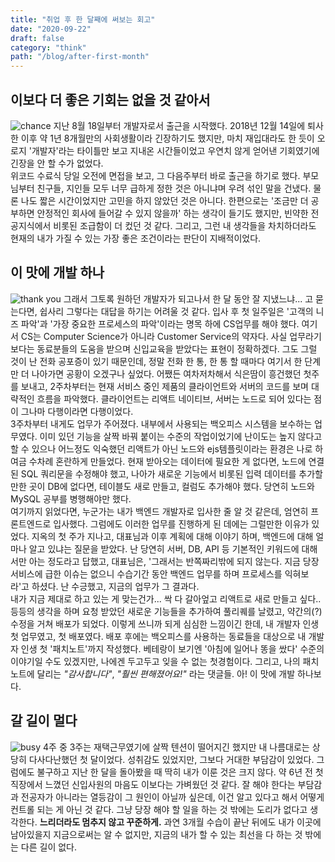 ```yaml
---
title: "취업 후 한 달째에 써보는 회고"
date: "2020-09-22"
draft: false
category: "think"
path: "/blog/after-first-month"
---
```


## 이보다 더 좋은 기회는 없을 것 같아서

![chance](https://images.unsplash.com/photo-1518133227682-c0e3e34de21b?ixlib=rb-1.2.1&ixid=eyJhcHBfaWQiOjEyMDd9&auto=format&fit=crop&w=1051&q=80)
지난 8월 18일부터 개발자로서 출근을 시작했다. 2018년 12월 14일에 퇴사한 이후 약 1년 8개월만의 사회생활이라 긴장하기도 했지만, 마치 재입대라도 한 듯이 오로지 '개발자'라는 타이틀만 보고 지내온 시간들이었고 우연치 않게 얻어낸 기회였기에 긴장을 안 할 수가 없었다.<br />
위코드 수료식 당일 오전에 면접을 보고, 그 다음주부터 바로 출근을 하기로 했다. 부모님부터 친구들, 지인들 모두 너무 급하게 정한 것은 아니냐며 우려 섞인 말을 건냈다. 물론 나도 짧은 시간이었지만 고민을 하지 않았던 것은 아니다. 한편으로는 '조금만 더 공부하면 안정적인 회사에 들어갈 수 있지 않을까' 하는 생각이 들기도 했지만, 빈약한 전공지식에서 비롯된 조급함이 더 컸던 것 같다. 그리고, 그런 내 생각들을 차치하더라도 현재의 내가 가질 수 있는 가장 좋은 조건이라는 판단이 지배적이었다.

## 이 맛에 개발 하나

![thank you](https://images.unsplash.com/photo-1584890280660-9322ee35baf1?ixlib=rb-1.2.1&ixid=eyJhcHBfaWQiOjEyMDd9&auto=format&fit=crop&w=1051&q=80)
그래서 그토록 원하던 개발자가 되고나서 한 달 동안 잘 지냈느냐... 고 묻는다면, 쉽사리 그렇다는 대답을 하기는 어려울 것 같다. 입사 후 첫 일주일은 '고객의 니즈 파악'과 '가장 중요한 프로세스의 파악'이라는 명목 하에 CS업무를 해야 했다. 여기서 CS는 Computer Science가 아니라 Customer Service의 약자다. 사실 업무라기보다는 동료분들의 도움을 받으며 신입교육을 받았다는 표현이 정확하겠다. 그도 그럴 것이 난 전화 공포증이 있기 때문인데, 정말 전화 한 통, 한 통 할 때마다 여기서 한 단계만 더 나아가면 공황이 오겠구나 싶었다. 어쨌든 여차저차해서 식은땀이 흥건했던 첫주를 보내고, 2주차부터는 현재 서비스 중인 제품의 클라이언트와 서버의 코드를 보며 대략적인 흐름을 파악했다. 클라이언트는 리액트 네이티브, 서버는 노드로 되어 있다는 점이 그나마 다행이라면 다행이었다. <br />
3주차부터 내게도 업무가 주어졌다. 내부에서 사용되는 백오피스 시스템을 보수하는 업무였다. 이미 있던 기능을 살짝 바꿔 붙이는 수준의 작업이었기에 난이도는 높지 않다고 할 수 있으나 어느정도 익숙했던 리액트가 아닌 노드와 ejs템플릿이라는 환경은 나로 하여금 수차례 혼란하게 만들었다. 현재 받아오는 데이터에 필요한 게 없다면, 노드에 연결된 SQL 쿼리문을 수정해야 했고, 나아가 새로운 기능에서 비롯된 입력 데이터를 추가할만한 곳이 DB에 없다면, 테이블도 새로 만들고, 컬럼도 추가해야 했다. 당연히 노드와 MySQL 공부를 병행해야만 했다.<br />
여기까지 읽었다면, 누군가는 내가 백엔드 개발자로 입사한 줄 알 것 같은데, 엄연히 프론트엔드로 입사했다. 그럼에도 이러한 업무를 진행하게 된 데에는 그럴만한 이유가 있었다. 지옥의 첫 주가 지나고, 대표님과 이후 계획에 대해 이야기 하며, 백엔드에 대해 얼마나 알고 있냐는 질문을 받았다. 난 당연히 서버, DB, API 등 기본적인 키워드에 대해서만 아는 정도라고 답했고, 대표님은, '그래서는 반쪽짜리밖에 되지 않는다. 지금 당장 서비스에 급한 이슈는 없으니 수습기간 동안 백엔드 업무를 하며 프로세스를 익혀보라'고 하셨다. 난 수긍했고, 지금의 업무가 그 결과다. <br />
내가 지금 제대로 하고 있는 게 맞는건가... 싹 다 갈아엎고 리액트로 새로 만들고 싶다.. 등등의 생각을 하며 요청 받았던 새로운 기능들을 추가하여 풀리퀘를 날렸고, 약간의(?) 수정을 거쳐 배포가 되었다. 이렇게 쓰니까 되게 심심한 느낌이긴 한데, 내 개발자 인생 첫 업무였고, 첫 배포였다. 배포 후에는 백오피스를 사용하는 동료들을 대상으로 내 개발자 인생 첫 '패치노트'까지 작성했다. 베테랑이 보기엔 '아침에 일어나 똥을 쌌다' 수준의 이야기일 수도 있겠지만, 나에겐 두고두고 잊을 수 없는 첫경험이다. 그리고, 나의 패치노트에 달리는 _"감사합니다"_, _"훨씬 편해졌어요!"_ 라는 댓글들. 아! 이 맛에 개발 하나보다.

## 갈 길이 멀다

![busy](https://images.unsplash.com/photo-1589803299004-b9143b44275f?ixlib=rb-1.2.1&auto=format&fit=crop&w=1051&q=80)
4주 중 3주는 재택근무였기에 살짝 텐션이 떨어지긴 했지만 내 나름대로는 상당히 다사다난했던 첫 달이었다. 성취감도 있었지만, 그보다 거대한 부담감이 있었다. 그럼에도 불구하고 지난 한 달을 돌아봤을 때 딱히 내가 이룬 것은 크지 않다. 약 6년 전 첫 직장에서 느꼈던 신입사원의 마음도 이보다는 가벼웠던 것 같다. 잘 해야 한다는 부담감과 전공자가 아니라는 열등감이 그 원인이 아닐까 싶은데, 이건 알고 있다고 해서 어떻게 컨트롤 되는 게 아닌 것 같다. 그냥 당장 해야 할 일을 하는 것 밖에는 도리가 없다고 생각한다. **느리더라도 멈추지 않고 꾸준하게.** 과연 3개월 수습이 끝난 뒤에도 내가 이곳에 남아있을지 지금으로써는 알 수 없지만, 지금의 내가 할 수 있는 최선을 다 하는 것 밖에는 다른 길이 없다.
